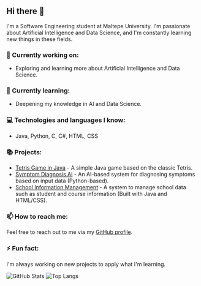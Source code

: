## Hi there 👋

I'm a Software Engineering student at Maltepe University. I'm passionate about Artificial Intelligence and Data Science, and I'm constantly learning new things in these fields. 

### 🔭 Currently working on:
- Exploring and learning more about Artificial Intelligence and Data Science.

### 🌱 Currently learning:
- Deepening my knowledge in AI and Data Science.

### 💻 Technologies and languages I know:
- Java, Python, C, C#, HTML, CSS

### 📚 Projects:
- [Tetris Game in Java](https://github.com/TalhaSavas/tetris-game-in-java-main) - A simple Java game based on the classic Tetris.
- [Symptom Diagnosis AI](https://github.com/TalhaSavas/symptom-diagnosis-ai-main) - An AI-based system for diagnosing symptoms based on input data (Python-based).
- [School Information Management](https://github.com/TalhaSavas/school-information-management/tree/main) - A system to manage school data such as student and course information (Built with Java and HTML/CSS).

### 📫 How to reach me:
Feel free to reach out to me via my [GitHub profile](https://github.com/TalhaSavas).

### ⚡ Fun fact:
I'm always working on new projects to apply what I'm learning.

![GitHub Stats](https://github-readme-stats.vercel.app/api?username=TalhaSavas&show_icons=true&theme=radical)
![Top Langs](https://github-readme-stats.vercel.app/api/top-langs/?username=TalhaSavas&layout=compact&theme=radical&langs_count=6)
